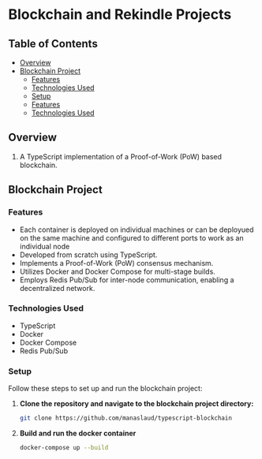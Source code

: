 # Blockchain and Rekindle Projects

## Table of Contents
- [Overview](#overview)
- [Blockchain Project](#blockchain-project)
  - [Features](#features)
  - [Technologies Used](#technologies-used)
  - [Setup](#setup)
  - [Features](#features-1)
  - [Technologies Used](#technologies-used-1)

## Overview
1. A TypeScript implementation of a Proof-of-Work (PoW) based blockchain.

## Blockchain Project

### Features
- Each container is deployed on individual machines or can be deployued on the same machine and configured to different ports to work as an individual node
- Developed from scratch using TypeScript.
- Implements a Proof-of-Work (PoW) consensus mechanism.
- Utilizes Docker and Docker Compose for multi-stage builds.
- Employs Redis Pub/Sub for inter-node communication, enabling a decentralized network.

### Technologies Used
- TypeScript
- Docker
- Docker Compose
- Redis Pub/Sub

### Setup
Follow these steps to set up and run the blockchain project:

1. **Clone the repository and navigate to the blockchain project directory:**
   ```bash
   git clone https://github.com/manaslaud/typescript-blockchain
   
2. **Build and run the docker container**
   ```bash
   docker-compose up --build


   
